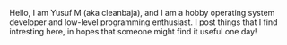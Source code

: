 Hello, I am Yusuf M (aka cleanbaja), and I am a hobby operating system developer and low-level programming enthusiast.
I post things that I find intresting here, in hopes that someone might find it useful one day!


